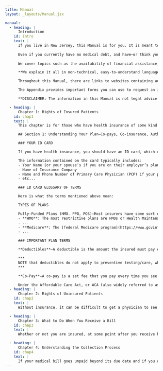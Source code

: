 ```yaml
---
title: Manual
layout: _layouts/Manual.jsx

manual:
  - heading: |
      Introduction
    id: intro
    text: |
      If you live in New Jersey, this Manual is for you. It is meant to help you and other New Jersey consumers, whether insured or uninsured, understand what your rights are when it comes to the cost of medical care and the burden of medical debt—to keep you from incurring medical debt in the first place, or help you reduce the amount of it, and to provide advice on how to deal with medical debt collectors and what to do if you are sued over a medical debt.
      
      Even if you currently have no medical debt, and have—or think you have—good health insurance, all it takes is for you or a member of your immediate family to come down with a serious illness or chronic medical condition or be injured in an accident and you might find yourself joining the ranks of the [estimated 100 million Americans who owe more than $220 billion in medical debt.](https://www.consumerfinance.gov/about-us/newsroom/cfpb-takes-aim-at-double-billing-and-inflated-charges-in-medical-debt-collection/) In New Jersey, there are 1.5 million residents struggling with medical debt.
      
      We cover topics such as the availability of financial assistance, out-of-network charges (which can lead to surprise medical bills), how to negotiate a payment plan, a new state law that prohibits the reporting of medical debt to the credit reporting bureaus, and what you can do if a medical debt is reported in violation of the law. We even explain the basics of how to read your health insurance card so that you can better understand your coverage, how to properly read a medical bill and when your insurer denies coverage or otherwise fails to pay the appropriate benefits under your policy, how to appeal that denial. And we discuss why you might be better off not using your credit card to pay for medical debt and why you also need to be careful about using medical credit cards like CareCredit or other specialized medical credit cards.  

      **We explain it all in non-technical, easy-to-understand language.**

      Throughout this Manual, there are links to websites containing additional information or forms which those who use this Manual online or in some other digital form can click on for ready access. For those, who print out the Manual on paper and cannot make use of the hyperlinks, we have provided the URLs (Internet addresses) in Endnotes at the end of each chapter.

      The Appendix provides important forms you can use to request an itemized bill, dispute charges with a medical debt collector and respond to a legal case filed against you in court for medical debt. It contains a list of Federally Qualified Health Care Centers in New Jersey, which provide care to everyone, regardless of ability to pay. If you are uninsured, fees are charged on a sliding scale based on your income. There is also information about how to find a lawyer if you need one, and possibly free legal services if you meet the financial criteria.

      **DISCLAIMER: The information in this Manual is not legal advice. It is a source of information to help New Jerseyans deal with medical debt. For legal advice, consult an attorney.**

  - heading: |
      Chapter 1: Rights of Insured Patients
    id: chap1
    text: |
      This chapter is for those who have health insurance of some kind – private insurance through your job or an individual policy bought on an insurance exchange, or through some public program like NJ FamilyCare, Medicaid or Medicare. Any kind of insurance is better than none, but policies differ not just in the monthly premiums you pay but also in: what benefits they provide and the scope of coverage, including the size of deductibles and co-pays; on pre-approval requirements; which providers are in or out of network; and what drugs are covered.

      ## Section 1: Understanding Your Plan—Co-pays, Co-insurance, Authorization, Appealing Denial of Benefits or Coverage

      ### YOUR ID CARD

      If you have health insurance, you should have an ID card, which contains important information about your plan. This section will help you understand what the card says and what it means or coverage under your plan.

      The information contained on the card typically includes: 
      - Your Name (or your spouse’s if you are on their employer’s plan and will likely also have the name of that employer)
      - Name of Insurance Company
      - Name and Phone Number of Primary Care Physician (PCP) if your plan requires you to have one.
      - etc...

      ### ID CARD GLOSSARY OF TERMS

      Here is what the terms mentioned above mean:

      TYPES OF PLANS

      Fully-Funded Plans (HMO. PPO, POS)—Most insurers have some sort of limitation on the health care providers you can see and still obtain insurance benefits.
      - **HMO**: The most restrictive plans are HMOs or Health Maintenance Organizations where, other than in an emergency, there is generally no coverage if you see a doctor who is outside of the insurance company’s network or not part of the HMO. You will probably have to pay the charge in full for such providers.
      - ...
      - **Medicare**: The [federal Medicare program](https://www.govinfo.gov/content/pkg/USCODE-2011-title42/html/USCODE-2011-title42-chap7-subchapXVIII.htm), which covers people who are 65 or older or who have certain disabilities or conditions.
      - ...

      ### IMPORTANT PLAN TERMS

      **Deductibles**—A deductible is the amount the insured must pay out of pocket before the insurer is required to pay anything and it resets annually so you have to meet it again each year. There are too main types of deductibles—for in-network and for out-of- network care, usually with a separate deductible for each person covered by the plan and for a family plan, a deductible that applies to the entire family. If the deductible has not been satisfied and you incur medical charges, you have to pay the entire amount of the charge until the deductible for that year is reached (although you still get the benefit of any reduced charge that the insurance company has negotiated with the health provider for that particular type of service). Even when you have fully satisfied the in-network deductible, if you incur charges for care from an out-of-network provider, you must satisfy the out-of-network deductible separately. That is a good reason to stay in-network on top of the fact that even after the deductible is met and coverage kicks in, your insurer might cover a lower percentage of out-of-network costs—maybe 60 or 70% rather than 90%, for example.

      ***
      NOTE that deductibles do not apply to preventive testing/care, which are always covered in full, although you might be required to utilize in-network providers testing facilities or laboratories.
      ***

      **Co-Pay**—A co-pay is a set fee that you pay every time you see a doctor or other health provider or pick up a prescription. It can vary with the type of health care or the type of prescription, ranging from as low as $0 to $50 or more for a regular office visit, but usually higher for a specialist and it tends to be higher still, as much as $100 or more, for an emergency room visit. Your ID card might also specify a co-pay for Urgent Care visits, which are increasingly replacing Emergency Room visits for times when medical care is needed right away for injuries or illnesses that are not serious enough to warrant a visit to the E.R. 

      Under the Affordable Care Act, or ACA (also widely referred to as “Obamacare”), which became law in 2010, no co-pay whatsoever can be charged for certain types of preventive care, including vaccinations, mammograms and colonoscopies. A major caveat is that if the test is not just being done as part of regular, periodic screening, but to diagnose a suspected illness or condition, perhaps because of symptoms that are present, the testing is no longer deemed preventive and the usual deductibles and co-pays apply.
  - heading: |
      Chapter 2: Rights of Uninsured Patients
    id: chap2
    text: |
      Without insurance, it can be difficult to get a physician to see or treat you, unless you seek services at the emergency room of an acute care hospital, where they are obligated by law to provide care. If you do not have health insurance, there are options available to you in New Jersey, where you may be able to receive affordable or even free health care as a “self-pay” patient.  Below, we will discuss options available to you.

  - heading: |
      Chapter 3: What to Do When You Receive a Bill
    id: chap3
    text: |
      Whether or not you are insured, at some point after you receive health care services that are not fully covered by insurance or by Charity Care, you will receive a bill from the provider or providers involved in your treatment. Read below to learn how to read that bill, how to figure out if it is correct – both with regard to what it is charging you for and how much -- and, once you know how much you really owe, how to work out a payment plan with the provider so that you can pay the bill.  We will also suggest how to proceed if you cannot agree with the provider on the amount you owe, or if you disagree with a decision by your insurance company to deny coverage or erroneously treat the bill as out-of-network.  

  - heading: |
      Chapter 4: Understanding the Collection Process
    id: chap4
    text: |
      If your medical bill goes unpaid beyond its due date and if you are unable to negotiate a reasonable payment plan or you are challenging the accuracy of a medical bill, contesting the denial of benefits or the level of benefits paid by your insurance company, or simply can’t afford to pay the bill, the provider might send the bill to a collection agent, or sell your debt to a debt collection company which will try to get you to pay and sue you if you are not able to do so. Here is what you should know going forward.
---
```

